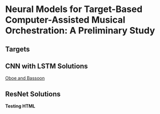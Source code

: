 # Neural Models for Target-Based Computer-Assisted Musical Orchestration: A Preliminary Study

## Targets

## CNN with LSTM Solutions

[Oboe and Bassoon](/orchestrated_targets/cnn_n%3D10/orchestrated_mix_ObA4_BnC%233.wav)

## ResNet Solutions

<b> Testing HTML </b>
